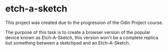 # etch-a-sketch

This project was created due to the progression of the Odin Project course.

The purpose of this task is to create a browser version of the popular device known as Etch-A-Sketch, this version won't be a complete replica but something between a sketchpad and an Etch-A-Sketch.